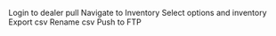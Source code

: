 Login to dealer pull
Navigate to Inventory
Select options and inventory
Export csv
Rename csv
Push to FTP
